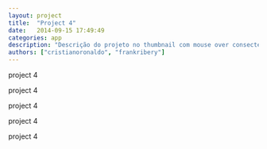 ```yaml
---
layout: project
title:  "Project 4"
date:   2014-09-15 17:49:49
categories: app
description: "Descrição do projeto no thumbnail com mouse over consectetuer adipiscing elit, sed diam nonummy nibh euismod tincidunt ut laoreet dolore lorem ipsum sit dolor amet [hiperlink](http://codeminer42.com){:target=\"_blank\"} aliquam erat volutpat. Ut wisi enim ad minim veniam, veniam, quis nostrud exerci tation aliquip ex ea commodo consequat."
authors: ["cristianoronaldo", "frankribery"]
---
```



project 4

project 4

project 4

project 4

project 4
